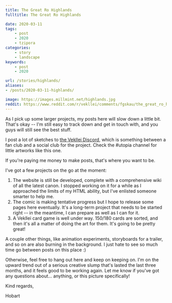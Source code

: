 ```yaml
---
title: The Great Ro Highlands
fulltitle: The Great Ro Highlands

date: 2020-03-11
tags:
    - post
    - 2020
    - tzipora
categories:
    - story
    - landscape
keywords:
    - post
    - 2020

url: /stories/highlands/
aliases:
- /posts/2020-03-11-highlands/

image: https://images.millmint.net/highlands.jpg
reddit: https://www.reddit.com/r/vekllei/comments/fgskau/the_great_ro_highlands/
---
```


As I pick up some larger projects, my posts here will slow down a little bit. That's okay -- I'm still easy to track down and get in touch with, and you guys will still see the best stuff.

I post a lot of sketches to [the Vekllei Discord](https://discord.gg/dCE6vSU), which is something between a fan club and a social club for the project. Check the #utopia channel for little artworks like this one.

If you're paying me money to make posts, that's where you want to be.

I've got a few projects on the go at the moment:

1. The website is still be developed, complete with a comprehensive wiki of all the latest canon. I stopped working on it for a while as I approached the limits of my HTML ability, but I've enlisted someone smarter to help me.
2. The comic is making tentative progress but I hope to release some pages here eventually. It's a long-term project that needs to be started right -- in the meantime, I can prepare as well as I can for it.
3. A Vekllei card game is well under way. 150/180 cards are sorted, and then it's all a matter of doing the art for them. It's going to be pretty great!

A couple other things, like animation experiments, storyboards for a trailer, and so on are also burning in the background. I just hate to see so much time go between posts on this place :)

Otherwise, feel free to hang out here and keep on keeping on. I'm on the upward trend out of a serious creative slump that's lasted the last three months, and it feels good to be working again. Let me know if you've got any questions about... anything, or this picture specifically!

Kind regards,

Hobart
